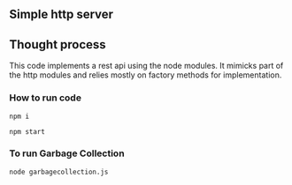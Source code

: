## Simple http server

## Thought process
This code implements a rest api using the node modules. It mimicks part of the http modules
and relies mostly on factory methods for implementation.

### How to run code
``` Step 1
npm i
```

``` Step 2
npm start
```

### To run Garbage Collection
```
node garbagecollection.js
```
